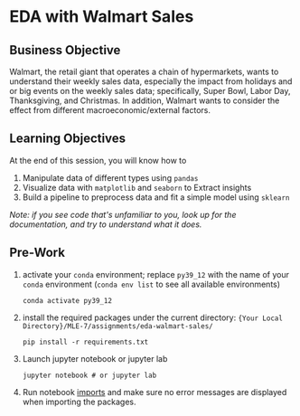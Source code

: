 # EDA with Walmart Sales

## Business Objective

Walmart, the retail giant that operates a chain of hypermarkets, wants to understand their weekly sales data, especially the impact from holidays and or big events on the weekly sales data; specifically, Super Bowl, Labor Day, Thanksgiving, and Christmas. In addition, Walmart wants to consider the effect from different macroeconomic/external factors. 
## Learning Objectives
At the end of this session, you will know how to

1. Manipulate data of different types using `pandas`
1. Visualize data with `matplotlib` and `seaborn` to Extract insights 
1. Build a pipeline to preprocess data and fit a simple model using `sklearn`

*Note: if you see code that's unfamiliar to you, look up for the documentation, and try to understand what it does.*

## Pre-Work
1. activate your `conda` environment; replace `py39_12` with the name of your `conda` environment (`conda env list` to see all available environments)
    ```
    conda activate py39_12
    ```
2. install the required packages under the current directory: `{Your Local Directory}/MLE-7/assignments/eda-walmart-sales/`
    ```
    pip install -r requirements.txt
    ```
3. Launch jupyter notebook or jupyter lab
    ```
    jupyter notebook # or jupyter lab
    ```
4. Run notebook [imports](nb/imports.ipynb) and make sure no error messages are displayed when importing the packages. 

